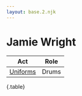 ```yaml
---
layout: base.2.njk
---
```


# Jamie Wright

| Act | Role |
|---|---|
| [Uniforms](../uniforms) | Drums |

{.table}